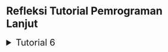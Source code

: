 # Refleksi Tutorial Pemrograman Lanjut

<details>
<summary style="font-size:24px">Tutorial 6</summary>

## Commit 1 Reflection Notes
Berikut merupakan penjelasan mengenai fungsi `handle_connection`,

```
...
fn handle_connection(mut stream: TcpStream)
...
```
Baris kode di atas berfungsi untuk mengambil _ownership_ dari `TcpStream` yang akan merepresentasikan koneksi TCP.


```
...
let buf_reader = BufReader::new(&mut stream);
...
```
Baris kode di atas akan membuat _instance_ `BufReader` yang nantinya akan digunakan untuk membaca teks dari _stream_ secara efisien.

```
...
let http_request: Vec<_> = buf_reader 
    .lines() 
    .map(|result| result.unwrap())
    .take_while(|line| !line.is_empty()) 
    .collect();
...
```
- `buf_reader .lines()` berguna untuk membaca setiap baris dari _buffered reader_.
- `.map(|result| result.unwrap())` melakukan pemetaan setiap _result_ ke _unwrapped value_-nya.
- `.take_while(|line| !line.is_empty())` digunakan untuk mengambil setiap baris yang ada sampai bertemu dengan baris kosong yang menandakan berakhirnya _request headers_ HTTP.
- `Vec<_>` berfungsi untuk menyimpan setiap baris yang sudah diambil dengan tipe yang menyesuaikan. 

```
...
println!("Request: {:#?}", http_request);
...
```
Mencetak setiap baris yang sudah dikumpulkan yang berisi _request_ HTTP. Jadi secara singkat, fungsi ini akan membaca _request_ HTTP dari _stream_ TCP dan akan berhenti apabila bertemu dengan baris yang kosong. 

## Commit 2 Reflection Notes

![Commit 2 screen capture](image.png)

Ada beberapa bagian kode yang ditambahkan untuk memunculkkan hasil yang diperoleh pada gambar di atas,
- mendefinisikan status `"HTTP/1.1 200 OK"`
- membaca konten dari `hello.html` dengan mengubahnya ke variabel _string_ `contents` menggunakan `fs::read_to_string("hello.html").unwrap()`
- melakukan kalkulasi panjang dari `contents` dengan `contents.len()`
- mengonstruksi _string_ respons HTTP termasuk di dalamnya ada status, panjang konten, dan konten dari `hello.html`
- kode perlu juga menuliskan respons HTTP kembali ke TCP _stream_ menggunakan `stream.write_all(response.as_bytes()).unwrap()`.

Berikut merupakan baris kode yang perlu ditambahkan di dalam fungsi `handle_connection`,

```
...
 let status_line = "HTTP/1.1 200 OK";
        let contents = fs::read_to_string("hello.html").unwrap();
        let length = contents.len();

        let response = format!("{status_line}\r\nContent-Length:
        {length}\r\n\r\n{contents}");
        stream.write_all(response.as_bytes()).unwrap();
...
```
## Commit 3 Reflection Notes

![Commit 3 screen capture](image-1.png)

```
...
else {
            let status_line = "HTTP/1.1 404 NOT FOUND";
            let contents = fs::read_to_string("404.html").unwrap();
            let length = contents.len();
    
            let response = format!(
                "{status_line}\r\nContent-Length: {length}\r\n\r\n{contents}"
            );
    
            stream.write_all(response.as_bytes()).unwrap();
    }
...

```

Baris kode di atas ditambahkan untuk memunculkan halaman ketika suatu _file_ html yang di-_request_ tidak tersedia. Kode di atas dapat berjalan dengan baik sesuai dengan gambar yang tertera, namun kode di atas terdapat duplikasi penulisan kode yang dapat direfaktorisasi. Berikut merupakan hasil refaktorisasinya,

```
...
let (status_line, filename) = if request_line == "GET / HTTP/1.1" {
            ("HTTP/1.1 200 OK", "hello.html")
        } else {
            ("HTTP/1.1 404 NOT FOUND", "404.html")
        };
    
        let contents = fs::read_to_string(filename).unwrap();
        let length = contents.len();
    
        let response =
            format!("{status_line}\r\nContent-Length: {length}\r\n\r\n{contents}");
    
        stream.write_all(response.as_bytes()).unwrap();
...
```

Dengan ada refaktorisasi di atas, kode yang ada terlihat semakin ringkas, mudah dipahami, dan apabila kita perlu untuk memodifikasi sesuatu, kita tidak perlu lagi sampai memodifikasi dua kode yang identik. 

## Commit 4 Reflection Notes

```
...
let (status_line, filename) = match &request_line[..] {
            "GET / HTTP/1.1" => ("HTTP/1.1 200 OK", "hello.html"),
            "GET /sleep HTTP/1.1" => {
                thread::sleep(Duration::from_secs(5));
                ("HTTP/1.1 200 OK", "hello.html")
            }
           _ => ("HTTP/1.1 404 NOT FOUND", "404.html"),
        };
...
```

Modifikasi kode di atas berguna untuk melakukan tes terhadap kondisi server kita ketika menerapkan `sleep` sebelum melanjutkan _request_ lainnya. Pada contoh di atas durasi `sleep` atau waktu yang dibutuhkan server sebelum melakukan _request_ lainnya adalah lima detik. Tentu saja hal itu akan berdampak apabila terdapat beberapa pengguna yang akan melakukan _request_ secara beriringan. Pengguna harus menunggu setidaknya lima detik agar server bisa mengeksekusi _request_-nya. Hal ini terjadi karena kita sekarang memiliki tiga kondisi untuk ditangani sehingga diperlukan metode `match` yang berbeda dari metode `if-else` biasa. `match` tidak bisa melakukan _referencing_ atau _deferencing_ secara otomatis seperti metode _equality_.
</details>
